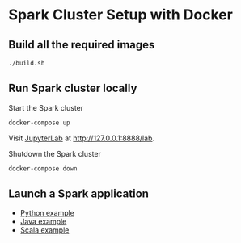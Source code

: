 # Spark Cluster Setup with Docker

## Build all the required images

```sh
./build.sh
```

## Run Spark cluster locally

Start the Spark cluster
```sh
docker-compose up
```

Visit [JupyterLab](https://jupyterlab.readthedocs.io/en/stable/) at 
http://127.0.0.1:8888/lab.

Shutdown the Spark cluster
```sh
docker-compose down
```

## Launch a Spark application

* [Python example](spark-submit/python-app)
* [Java example](spark-submit/java-app)
* [Scala example](spark-submit/scala)
